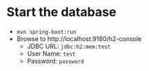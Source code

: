 # Start the database

* `mvn spring-boot:run`
* Browse to http://localhost:9180/h2-console
	* JDBC URL: `jdbc:h2:mem:test`
	* User Name: `test`
	* Password: `password`
